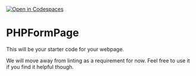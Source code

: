 [![Open in Codespaces](https://classroom.github.com/assets/launch-codespace-7f7980b617ed060a017424585567c406b6ee15c891e84e1186181d67ecf80aa0.svg)](https://classroom.github.com/open-in-codespaces?assignment_repo_id=12064172)
# PHPFormPage

This will be your starter code for your webpage.

We will move away from linting as a requirement for now.  Feel free to use it if you find it helpful though.
